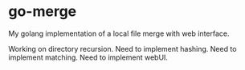 # go-merge
My golang implementation of a local file merge with web interface.

Working on directory recursion.
Need to implement hashing.
Need to implement matching.
Need to implement webUI.
